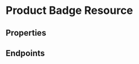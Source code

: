 # Product Badge Resource

## Properties

<ResourceProperties :resource="'product_badge'" :lang="'en'"/>

## Endpoints

[//]: <> (GET ENDPOINT)
<ResourceEndpoint :resource="'product_badge'" :endpoint="'get'" :lang="'en'">

<template v-slot:responseJSON>

<<< @/docs/fixtures/api/product_badge/response/json/get_id.json

</template>

<template v-slot:responseXML>

<<< @/docs/fixtures/api/product_badge/response/xml/get_id.xml

</template>

</ResourceEndpoint>

[//]: <> (GETCOLLECTION ENDPOINT)
<ResourceEndpoint :resource="'product_badge'" :endpoint="'getCollection'" :lang="'en'">

<template v-slot:responseJSON>

<<< @/docs/fixtures/api/product_badge/response/json/get_page.json

</template>

<template v-slot:responseXML>

<<< @/docs/fixtures/api/product_badge/response/xml/get_page.xml

</template>

</ResourceEndpoint>

[//]: <> (POST ENDPOINT)
<ResourceEndpoint :resource="'product_badge'" :endpoint="'post'" :lang="'en'">

<template v-slot:request>

<<< @/docs/fixtures/api/product_badge/request/post.json

</template>

<template v-slot:responseJSON>

<<< @/docs/fixtures/api/product_badge/response/json/get_id.json

</template>

<template v-slot:responseXML>

<<< @/docs/fixtures/api/product_badge/response/xml/get_id.xml

</template>

</ResourceEndpoint>

[//]: <> (PUT ENDPOINT)
<ResourceEndpoint :resource="'product_badge'" :endpoint="'put'" :lang="'en'">

<template v-slot:request>

<<< @/docs/fixtures/api/product_badge/request/post.json

</template>

<template v-slot:responseJSON>

<<< @/docs/fixtures/api/product_badge/response/json/get_id.json

</template>

<template v-slot:responseXML>

<<< @/docs/fixtures/api/product_badge/response/xml/get_id.xml

</template>

</ResourceEndpoint>

[//]: <> (DELETE ENDPOINT)
<ResourceEndpoint :resource="'product_badge'" :endpoint="'delete'" :lang="'en'"/>

